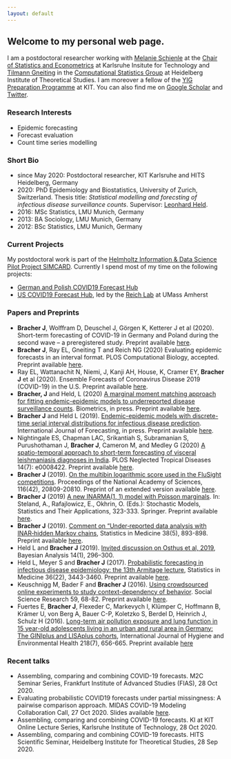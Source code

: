```yaml
---
layout: default
---
```


## Welcome to my personal web page.

I am a postdoctoral researcher working with [Melanie Schienle](https://statistik.econ.kit.edu/mitarbeiter_2068.php) at the [Chair of Statistics and Econometrics](https://statistik.econ.kit.edu/english/index.php) at Karlsruhe Insitute for Technology and [Tilmann Gneiting](https://www.h-its.org/2018/01/08/tilmann-gneiting/) in the [Computational Statistics Group](https://www.h-its.org/research/cst/) at Heidelberg Institute of Theoretical Studies. I am moreover a fellow of the [YIG Preparation Programme](http://www.kit.edu/research/yig_prep_pro.php) at KIT. You can also find me on [Google Scholar](https://scholar.google.ch/citations?user=8FyFTxkAAAAJ&hl=de&oi=ao) and [Twitter](https://twitter.com/johannesbracher).

### Research Interests

* Epidemic forecasting
* Forecast evaluation
* Count time series modelling


### Short Bio

* since May 2020: Postdoctoral researcher, KIT Karlsruhe and HITS Heidelberg, Germany
* 2020: PhD Epidemiology and Biostatistics, University of Zurich, Switzerland. Thesis title: *Statistical modelling and forecsting of infectious disease surveillance counts*. Supervisor: [Leonhard Held](https://www.ebpi.uzh.ch/en/aboutus/departments/biostatistics/teambiostats/held.html).
* 2016: MSc Statistics, LMU Munich, Germany
* 2013: BA Sociology, LMU Munich, Germany
* 2012: BSc Statistics, LMU Munich, Germany


### Current Projects

My postdoctoral work is part of the [Helmholtz Information & Data Science Pilot Project SIMCARD](https://www.helmholtz.de/en/research/information-data-science/information-data-science-pilot-projects/pilot-projects-2/). Currently I spend most of my time on the following projects:

* [German and Polish COVID19 Forecast Hub](https://github.com/KITmetricslab/covid19-forecast-hub-de)
* [US COVID19 Forecast Hub](https://covid19forecasthub.org/), led by the [Reich Lab](https://reichlab.io/) at UMass Amherst


### Papers and Preprints

* **Bracher J**, Wolffram D, Deuschel J, Görgen K, Ketterer J et al (2020). Short-term forecasting of COVID-19 in Germany and Poland during the second wave – a preregistered study. Preprint available [here](https://www.medrxiv.org/content/10.1101/2020.12.24.20248826v2).
* **Bracher J**, Ray EL, Gneiting T and Reich NG (2020) Evaluating epidemic forecasts in an interval format. PLOS Computational Biology, accepted. Preprint available [here](https://arxiv.org/abs/2005.12881).
* Ray EL, Wattanachit N, Niemi, J, Kanji AH, House, K, Cramer EY, **Bracher J** et al (2020). Ensemble Forecasts of Coronavirus Disease 2019 (COVID-19) in the U.S. Preprint available [here](https://www.medrxiv.org/content/10.1101/2020.08.19.20177493v1).
* **Bracher, J** and Held, L (2020) [A marginal moment matching approach for fitting endemic-epidemic models to underreported disease surveillance counts](https://onlinelibrary.wiley.com/doi/10.1111/biom.13371). Biometrics, in press. Preprint available [here](https://arxiv.org/abs/2003.05885).
* **Bracher J** and Held L (2019). [Endemic-epidemic models with discrete-time serial interval distributions for infectious disease prediction](https://doi.org/10.1016/j.ijforecast.2020.07.002). International Journal of Forecasting, in press. Preprint available [here](https://arxiv.org/abs/1901.03090).
* Nightingale ES, Chapman LAC, Srikantiah S, Subramanian S, Purushothaman J, **Bracher J**, Cameron M, and Medley G (2020) [A spatio-temporal approach to short-term forecasting of visceral leishmaniasis diagnoses in India](https://doi.org/10.1371/journal.pntd.0008422). PLOS Neglected Tropical Diseases 14(7): e0008422. Preprint available [here](https://www.medrxiv.org/content/10.1101/19009258v2).
* **Bracher J** (2019). [On the multibin logarithmic score used in the FluSight competitions](https://doi.org/10.1073/pnas.1912147116). Proceedings of the National Academy of Sciences, 116(42), 20809-20810. Preprint of an extended version available [here](https://arxiv.org/abs/1910.07084).
* **Bracher J** (2019) [A new INARMA(1, 1) model with Poisson marginals](https://link.springer.com/chapter/10.1007/978-3-030-28665-1_24). In: Steland, A., Rafajlowicz, E., Okhrin, O. (Eds.): Stochastic Models, Statistics and Their Applications, 323-333. Springer. Preprint available [here](https://arxiv.org/abs/1910.07244).
* **Bracher J** (2019). [Comment on “Under‐reported data analysis with INAR‐hidden Markov chains](https://onlinelibrary.wiley.com/doi/full/10.1002/sim.8032), Statistics in Medicine 38(5), 893-898. Preprint available [here](https://arxiv.org/abs/1812.06688).
* Held L and **Bracher J** (2019). [Invited discussion on Osthus et al, 2019](https://projecteuclid.org/euclid.ba/1533866670), Bayesian Analysis 14(1), 296–300.
* Held L, Meyer S and **Bracher J** (2017). [Probabilistic forecasting in infectious disease epidemiology: the 13th Armitage lecture](http://onlinelibrary.wiley.com/doi/10.1002/sim.7363), Statistics in Medicine 36(22), 3443-3460. Preprint available [here](https://www.biorxiv.org/content/10.1101/104000v1.abstract).
* Keuschnigg M, Bader F and **Bracher J** (2016). [Using crowdsourced online experiments to study context-dependency of behavior](http://www.sciencedirect.com/science/article/pii/S0049089X16301818). Social Science Research 59, 68-82. Preprint available [here](https://liu.diva-portal.org/smash/get/diva2:1089302/FULLTEXT02.pdf).
* Fuertes E, **Bracher J**, Flexeder C, Markevych I, Kl&uuml;mper C, Hoffmann B, Krämer U, von Berg A, Bauer C-P, Koletzko S, Berdel D, Heinrich J, Schulz H (2016). [Long-term air pollution exposure and lung function in 15 year-old adolescents living in an urban and rural area in Germany: The GINIplus and LISAplus cohorts](http://www.sciencedirect.com/science/article/pii/S1438463915000991), International Journal of Hygiene and Environmental Health 218(7), 656-665. Preprint available [here](https://spiral.imperial.ac.uk/handle/10044/1/60001)

### Recent talks

* Assembling, comparing and combining COVID-19 forecasts. M2C Seminar Series, Frankfurt Institute of Advanced Studies (FIAS), 28 Oct 2020.
* Evaluating probabilistic COVID19 forecasts under partial missingness: A pairwise comparison approach. MIDAS COVID-19 Modeling Collaboration Call, 27 Oct 2020. Slides available [here](https://covid19forecasthub.org/talks/2020-10-27-Bracher_Pairwise_Comparisons.pdf).
* Assembling, comparing and combining COVID-19 forecasts. KI at KIT Online Lecture Series, Karlsruhe Institute of Technology, 28 Oct 2020.
* Assembling, comparing and combining COVID-19 forecasts. HITS Scientific Seminar, Heidelberg Institute for Theoretical Studies, 28 Sep 2020.
